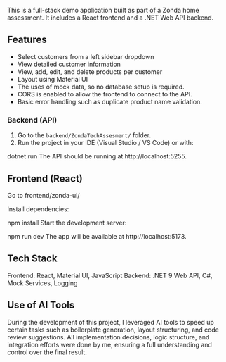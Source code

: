 
This is a full-stack demo application built as part of a Zonda home assessment. 
It includes a React frontend and a .NET Web API backend.

## Features

- Select customers from a left sidebar dropdown
- View detailed customer information
- View, add, edit, and delete products per customer
- Layout using Material UI
- The uses of mock data, so no database setup is required.
- CORS is enabled to allow the frontend to connect to the API.
- Basic error handling such as duplicate product name validation.

### Backend (API)

1. Go to the `backend/ZondaTechAssesment/` folder.
2. Run the project in your IDE (Visual Studio / VS Code) or with:

dotnet run
The API should be running at http://localhost:5255.

## Frontend (React)
Go to frontend/zonda-ui/

Install dependencies:

npm install
Start the development server:

npm run dev
The app will be available at http://localhost:5173.

## Tech Stack
Frontend: React, Material UI, JavaScript
Backend: .NET 9 Web API, C#, Mock Services, Logging

## Use of AI Tools
During the development of this project, I leveraged AI tools to speed up certain tasks such as boilerplate generation, layout structuring, and code review suggestions. All implementation decisions, logic structure, and integration efforts were done by me, ensuring a full understanding and control over the final result.
